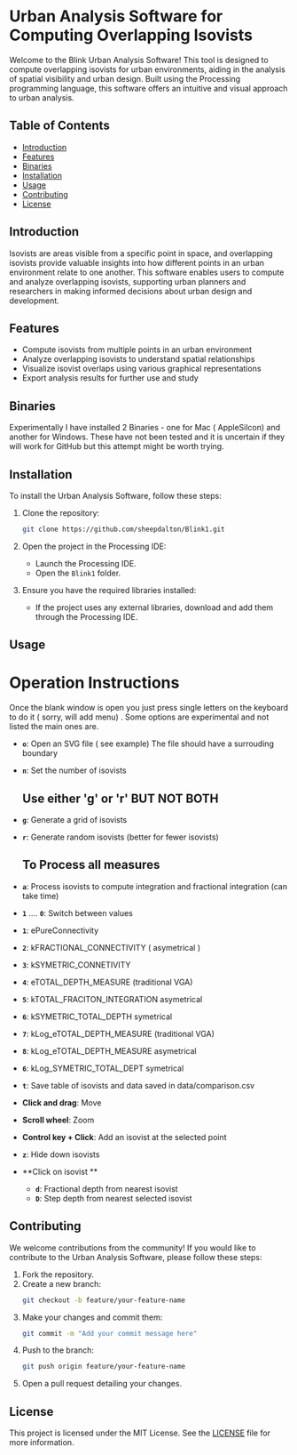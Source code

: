 
# Urban Analysis Software for Computing Overlapping Isovists

Welcome to the Blink Urban Analysis Software! This tool is designed to compute overlapping isovists for urban environments, aiding in the analysis of spatial visibility and urban design. Built using the Processing programming language, this software offers an intuitive and visual approach to urban analysis.

## Table of Contents
- [Introduction](#introduction)
- [Features](#features)
- [Binaries ](#Binaries )
- [Installation](#installation)
- [Usage](#usage)
- [Contributing](#contributing)
- [License](#license)

## Introduction

Isovists are areas visible from a specific point in space, and overlapping isovists provide valuable insights into how different points in an urban environment relate to one another. This software enables users to compute and analyze overlapping isovists, supporting urban planners and researchers in making informed decisions about urban design and development.

## Features

- Compute isovists from multiple points in an urban environment
- Analyze overlapping isovists to understand spatial relationships
- Visualize isovist overlaps using various graphical representations
- Export analysis results for further use and study

## Binaries

Experimentally I have installed 2 Binaries - one for Mac ( AppleSilcon) and another for Windows. These have not been tested and it is uncertain if they will work for GitHub but this attempt might be worth trying. 


## Installation

To install the Urban Analysis Software, follow these steps:

1. Clone the repository:
    ```sh
    git clone https://github.com/sheepdalton/Blink1.git
    ```

2. Open the project in the Processing IDE:
    - Launch the Processing IDE.
    - Open the `Blink1` folder.

3. Ensure you have the required libraries installed:
    - If the project uses any external libraries, download and add them through the Processing IDE.

## Usage

# Operation Instructions
Once the blank window is open you just press single letters on the keyboard to do it ( sorry, will add menu) . Some options are experimental and not listed the main ones are. 

- **`o`**: Open an SVG file ( see example) The file should have a surrouding boundary
- **`n`**: Set the number of isovists
  ## Use either 'g' or 'r' BUT NOT BOTH  
- **`g`**: Generate a grid of isovists
- **`r`**: Generate random isovists (better for fewer isovists)
  ## To Process all measures 
- **`a`**: Process isovists to compute integration and fractional integration (can take time)

- **`1`** .... **`0`**: Switch between values
- **`1`**: ePureConnectivity
- **`2`**: kFRACTIONAL_CONNECTIVITY ( asymetrical ) 
- **`3`**: kSYMETRIC_CONNETIVITY

- **`4`**: eTOTAL_DEPTH_MEASURE (traditional VGA) 
- **`5`**: kTOTAL_FRACITON_INTEGRATION asymetrical 
- **`6`**: kSYMETRIC_TOTAL_DEPTH  symetrical

- **`7`**: kLog_eTOTAL_DEPTH_MEASURE (traditional VGA) 
- **`8`**: kLog_eTOTAL_DEPTH_MEASURE asymetrical 
- **`6`**: kLog_SYMETRIC_TOTAL_DEPT  symetrical

- **`t`**: Save table of isovists and data saved in data/comparison.csv 

- **Click and drag**: Move
- **Scroll wheel**: Zoom
- **Control key + Click**: Add an isovist at the selected point

- **`z`**: Hide down isovists

- **Click on isovist **
  - **`d`**: Fractional depth from nearest isovist
  - **`D`**: Step depth from nearest selected isovist


## Contributing

We welcome contributions from the community! If you would like to contribute to the Urban Analysis Software, please follow these steps:

1. Fork the repository.
2. Create a new branch:
    ```sh
    git checkout -b feature/your-feature-name
    ```
3. Make your changes and commit them:
    ```sh
    git commit -m "Add your commit message here"
    ```
4. Push to the branch:
    ```sh
    git push origin feature/your-feature-name
    ```
5. Open a pull request detailing your changes.

## License

This project is licensed under the MIT License. See the [LICENSE](LICENSE) file for more information.

